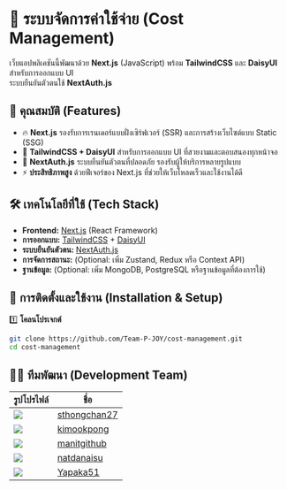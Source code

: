 # 🚀 ระบบจัดการค่าใช้จ่าย (Cost Management)

เว็บแอปพลิเคชันนี้พัฒนาด้วย **Next.js** (JavaScript) พร้อม **TailwindCSS** และ **DaisyUI** สำหรับการออกแบบ UI  
ระบบยืนยันตัวตนใช้ **NextAuth.js**

## 📌 คุณสมบัติ (Features)

- 🔥 **Next.js** รองรับการเรนเดอร์แบบฝั่งเซิร์ฟเวอร์ (SSR) และการสร้างเว็บไซต์แบบ Static (SSG)
- 🎨 **TailwindCSS + DaisyUI** สำหรับการออกแบบ UI ที่สวยงามและตอบสนองทุกหน้าจอ
- 🔐 **NextAuth.js** ระบบยืนยันตัวตนที่ปลอดภัย รองรับผู้ให้บริการหลายรูปแบบ
- ⚡ **ประสิทธิภาพสูง** ด้วยฟีเจอร์ของ Next.js ที่ช่วยให้เว็บโหลดเร็วและใช้งานได้ดี

## 🛠️ เทคโนโลยีที่ใช้ (Tech Stack)

- **Frontend:** [Next.js](https://nextjs.org/) (React Framework)
- **การออกแบบ:** [TailwindCSS](https://tailwindcss.com/) + [DaisyUI](https://daisyui.com/)
- **ระบบยืนยันตัวตน:** [NextAuth.js](https://next-auth.js.org/)
- **การจัดการสถานะ:** (Optional: เพิ่ม Zustand, Redux หรือ Context API)
- **ฐานข้อมูล:** (Optional: เพิ่ม MongoDB, PostgreSQL หรือฐานข้อมูลที่ต้องการใช้)

## 🔧 การติดตั้งและใช้งาน (Installation & Setup)

1️⃣ **โคลนโปรเจกต์**

```sh
git clone https://github.com/Team-P-JOY/cost-management.git
cd cost-management
```

## 👨‍💻 **ทีมพัฒนา (Development Team)**

| รูปโปรไฟล์                                       | ชื่อ                                            |
| ------------------------------------------------ | ----------------------------------------------- |
| ![](https://github.com/sthongchan27.png?size=50) | [sthongchan27](https://github.com/sthongchan27) |
| ![](https://github.com/kimookpong.png?size=50)   | [kimookpong](https://github.com/kimookpong)     |
| ![](https://github.com/manitgithub.png?size=50)  | [manitgithub](https://github.com/manitgithub)   |
| ![](https://github.com/natdanaisu.png?size=50)   | [natdanaisu](https://github.com/natdanaisu)     |
| ![](https://github.com/Yapaka51.png?size=50)     | [Yapaka51](https://github.com/Yapaka51)         |
